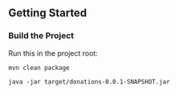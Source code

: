 
## Getting Started

### Build the Project

Run this in the project root:

```
mvn clean package

```

```
java -jar target/donations-0.0.1-SNAPSHOT.jar

```
